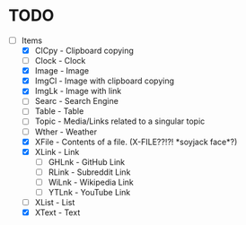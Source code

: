 # TODO

- [ ] Items
  - [x] ClCpy - Clipboard copying
  - [ ] Clock - Clock
  - [x] Image - Image
  - [x] ImgCl - Image with clipboard copying
  - [x] ImgLk - Image with link
  - [ ] Searc - Search Engine
  - [ ] Table - Table
  - [ ] Topic - Media/Links related to a singular topic
  - [ ] Wther - Weather
  - [x] XFile - Contents of a file. (X-FILE??!?! \*soyjack face\*?)
  - [x] XLink - Link
    - [ ] GHLnk - GitHub Link
    - [ ] RLink - Subreddit Link
    - [ ] WiLnk - Wikipedia Link
    - [ ] YTLnk - YouTube Link
  - [ ] XList - List
  - [x] XText - Text

